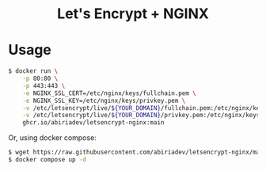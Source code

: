 <h1 align="center">Let's Encrypt + NGINX</h1>

# Usage

```sh
$ docker run \
    -p 80:80 \
    -p 443:443 \
    -e NGINX_SSL_CERT=/etc/nginx/keys/fullchain.pem \
    -e NGINX_SSL_KEY=/etc/nginx/keys/privkey.pem \
    -v /etc/letsencrypt/live/${YOUR_DOMAIN}/fullchain.pem:/etc/nginx/keys/fullchain.pem \
    -v /etc/letsencrypt/live/${YOUR_DOMAIN}/privkey.pem:/etc/nginx/keys/privkey.pem \
    ghcr.io/abiriadev/letsencrypt-nginx:main
```

Or, using docker compose:

```sh
$ wget https://raw.githubusercontent.com/abiriadev/letsencrypt-nginx/main/compose.yaml
$ docker compose up -d
```
